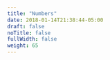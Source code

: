 ```yaml
---
title: "Numbers"
date: 2018-01-14T21:38:44-05:00
draft: false
noTitle: false
fullWidth: false
weight: 65
---
```


